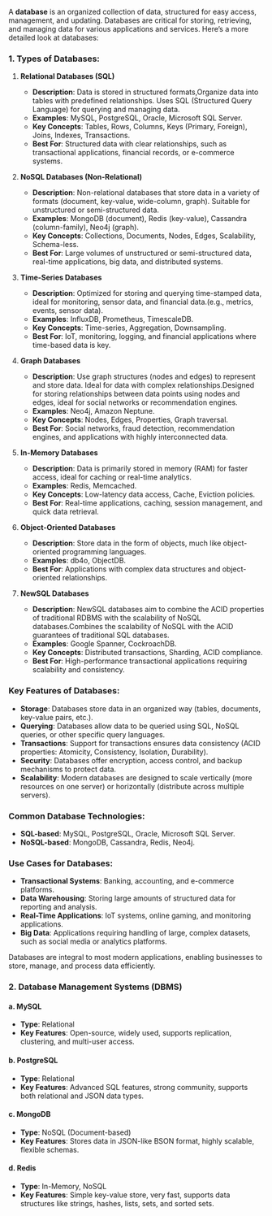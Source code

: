 A **database** is an organized collection of data, structured for easy access, management, and updating. Databases are critical for storing, retrieving, and managing data for various applications and services. Here’s a more detailed look at databases:

### 1. **Types of Databases:**

1. **Relational Databases (SQL)**
   - **Description**: Data is stored in structured formats,Organize data into tables with predefined relationships. Uses SQL (Structured Query Language) for querying and managing data.
   - **Examples**: MySQL, PostgreSQL, Oracle, Microsoft SQL Server.
   - **Key Concepts**: Tables, Rows, Columns, Keys (Primary, Foreign), Joins, Indexes, Transactions.
   - **Best For**: Structured data with clear relationships, such as transactional applications, financial records, or e-commerce systems.

2. **NoSQL Databases (Non-Relational)**
   - **Description**: Non-relational databases that store data in a variety of formats (document, key-value, wide-column, graph). Suitable for unstructured or semi-structured data.
   - **Examples**: MongoDB (document), Redis (key-value), Cassandra (column-family), Neo4j (graph).
   - **Key Concepts**: Collections, Documents, Nodes, Edges, Scalability, Schema-less.
   - **Best For**: Large volumes of unstructured or semi-structured data, real-time applications, big data, and distributed systems.

3. **Time-Series Databases**
   - **Description**: Optimized for storing and querying time-stamped data, ideal for monitoring, sensor data, and financial data.(e.g., metrics, events, sensor data).
   - **Examples**: InfluxDB, Prometheus, TimescaleDB.
   - **Key Concepts**: Time-series, Aggregation, Downsampling.
   - **Best For**: IoT, monitoring, logging, and financial applications where time-based data is key.

4. **Graph Databases**
   - **Description**: Use graph structures (nodes and edges) to represent and store data. Ideal for data with complex relationships.Designed for storing relationships between data points using nodes and edges, ideal for social networks or recommendation engines.
   - **Examples**: Neo4j, Amazon Neptune.
   - **Key Concepts**: Nodes, Edges, Properties, Graph traversal.
   - **Best For**: Social networks, fraud detection, recommendation engines, and applications with highly interconnected data.

5. **In-Memory Databases**
   - **Description**: Data is primarily stored in memory (RAM) for faster access, ideal for caching or real-time analytics.
   - **Examples**: Redis, Memcached.
   - **Key Concepts**: Low-latency data access, Cache, Eviction policies.
   - **Best For**: Real-time applications, caching, session management, and quick data retrieval.

6. **Object-Oriented Databases**
   - **Description**: Store data in the form of objects, much like object-oriented programming languages.
   - **Examples**: db4o, ObjectDB.
   - **Best For**: Applications with complex data structures and object-oriented relationships.

7. **NewSQL Databases**
   - **Description**: NewSQL databases aim to combine the ACID properties of traditional RDBMS with the scalability of NoSQL databases.Combines the scalability of NoSQL with the ACID guarantees of traditional SQL databases.
   - **Examples**: Google Spanner, CockroachDB.
   - **Key Concepts**: Distributed transactions, Sharding, ACID compliance.
   - **Best For**: High-performance transactional applications requiring scalability and consistency.

### **Key Features of Databases:**

- **Storage**: Databases store data in an organized way (tables, documents, key-value pairs, etc.).
- **Querying**: Databases allow data to be queried using SQL, NoSQL queries, or other specific query languages.
- **Transactions**: Support for transactions ensures data consistency (ACID properties: Atomicity, Consistency, Isolation, Durability).
- **Security**: Databases offer encryption, access control, and backup mechanisms to protect data.
- **Scalability**: Modern databases are designed to scale vertically (more resources on one server) or horizontally (distribute across multiple servers).


### **Common Database Technologies:**
- **SQL-based**: MySQL, PostgreSQL, Oracle, Microsoft SQL Server.
- **NoSQL-based**: MongoDB, Cassandra, Redis, Neo4j.

### **Use Cases for Databases:**
- **Transactional Systems**: Banking, accounting, and e-commerce platforms.
- **Data Warehousing**: Storing large amounts of structured data for reporting and analysis.
- **Real-Time Applications**: IoT systems, online gaming, and monitoring applications.
- **Big Data**: Applications requiring handling of large, complex datasets, such as social media or analytics platforms.

Databases are integral to most modern applications, enabling businesses to store, manage, and process data efficiently.

### 2. **Database Management Systems (DBMS)**

#### a. **MySQL**
- **Type**: Relational
- **Key Features**: Open-source, widely used, supports replication, clustering, and multi-user access.
  
#### b. **PostgreSQL**
- **Type**: Relational
- **Key Features**: Advanced SQL features, strong community, supports both relational and JSON data types.

#### c. **MongoDB**
- **Type**: NoSQL (Document-based)
- **Key Features**: Stores data in JSON-like BSON format, highly scalable, flexible schemas.

#### d. **Redis**
- **Type**: In-Memory, NoSQL
- **Key Features**: Simple key-value store, very fast, supports data structures like strings, hashes, lists, sets, and sorted sets.
